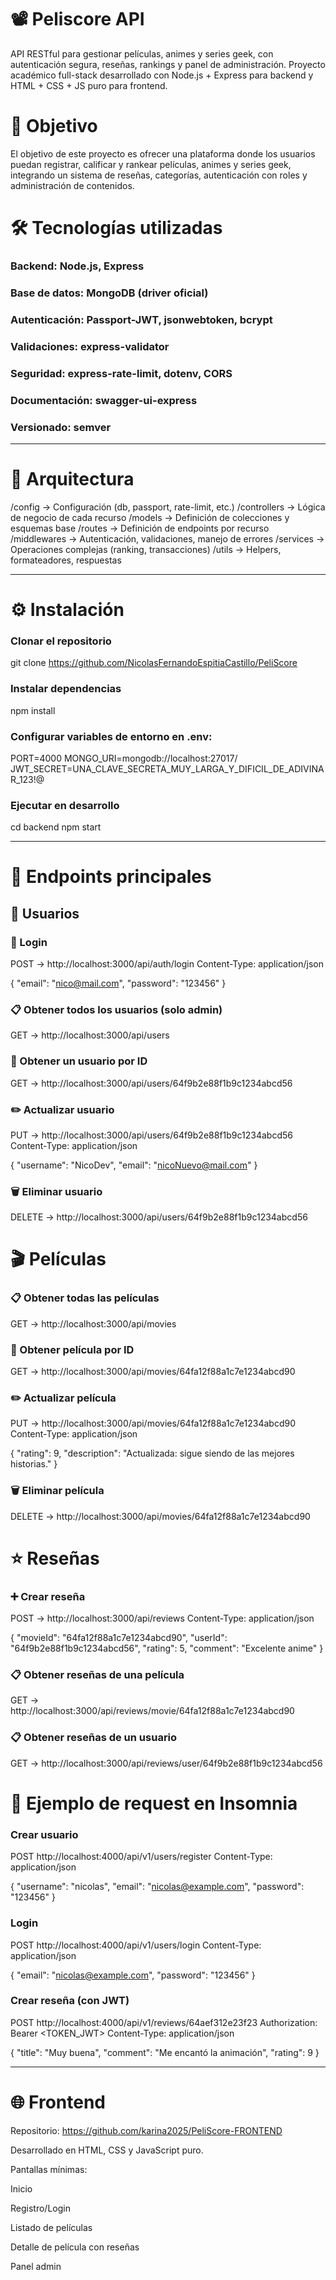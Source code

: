 # 📽️ Peliscore API

API RESTful para gestionar películas, animes y series geek, con autenticación segura, reseñas, rankings y panel de administración. Proyecto académico full-stack desarrollado con Node.js + Express para backend y HTML + CSS + JS puro para frontend.

# 🎯 Objetivo

El objetivo de este proyecto es ofrecer una plataforma donde los usuarios puedan registrar, calificar y rankear películas, animes y series geek, integrando un sistema de reseñas, categorías, autenticación con roles y administración de contenidos.

# 🛠️ Tecnologías utilizadas

### Backend: Node.js, Express

### Base de datos: MongoDB (driver oficial)

### Autenticación: Passport-JWT, jsonwebtoken, bcrypt

### Validaciones: express-validator

### Seguridad: express-rate-limit, dotenv, CORS

### Documentación: swagger-ui-express

### Versionado: semver
---
# 📂 Arquitectura
/config        -> Configuración (db, passport, rate-limit, etc.)
/controllers   -> Lógica de negocio de cada recurso
/models        -> Definición de colecciones y esquemas base
/routes        -> Definición de endpoints por recurso
/middlewares   -> Autenticación, validaciones, manejo de errores
/services      -> Operaciones complejas (ranking, transacciones)
/utils         -> Helpers, formateadores, respuestas

----

# ⚙️ Instalación

### Clonar el repositorio

git clone https://github.com/NicolasFernandoEspitiaCastillo/PeliScore


### Instalar dependencias

npm install


### Configurar variables de entorno en .env:

PORT=4000
MONGO_URI=mongodb://localhost:27017/
JWT_SECRET=UNA_CLAVE_SECRETA_MUY_LARGA_Y_DIFICIL_DE_ADIVINAR_123!@



### Ejecutar en desarrollo

cd backend
npm start

----

# 📌 Endpoints principales

## 🧑 Usuarios
### 🔐 Login
POST → http://localhost:3000/api/auth/login
Content-Type: application/json

{
  "email": "nico@mail.com",
  "password": "123456"
}

### 📋 Obtener todos los usuarios (solo admin)
GET → http://localhost:3000/api/users

### 👤 Obtener un usuario por ID
GET → http://localhost:3000/api/users/64f9b2e88f1b9c1234abcd56

### ✏️ Actualizar usuario
PUT → http://localhost:3000/api/users/64f9b2e88f1b9c1234abcd56
Content-Type: application/json

{
  "username": "NicoDev",
  "email": "nicoNuevo@mail.com"
}

### 🗑️ Eliminar usuario
DELETE → http://localhost:3000/api/users/64f9b2e88f1b9c1234abcd56

# 🎬 Películas

### 📋 Obtener todas las películas
GET → http://localhost:3000/api/movies

### 👀 Obtener película por ID
GET → http://localhost:3000/api/movies/64fa12f88a1c7e1234abcd90

### ✏️ Actualizar película
PUT → http://localhost:3000/api/movies/64fa12f88a1c7e1234abcd90
Content-Type: application/json

{
  "rating": 9,
  "description": "Actualizada: sigue siendo de las mejores historias."
}

### 🗑️ Eliminar película
DELETE → http://localhost:3000/api/movies/64fa12f88a1c7e1234abcd90

# ⭐ Reseñas

### ➕ Crear reseña
POST → http://localhost:3000/api/reviews
Content-Type: application/json

{
  "movieId": "64fa12f88a1c7e1234abcd90",
  "userId": "64f9b2e88f1b9c1234abcd56",
  "rating": 5,
  "comment": "Excelente anime"
}

### 📋 Obtener reseñas de una película
GET → http://localhost:3000/api/reviews/movie/64fa12f88a1c7e1234abcd90

### 📋 Obtener reseñas de un usuario
GET → http://localhost:3000/api/reviews/user/64f9b2e88f1b9c1234abcd56

# 🧪 Ejemplo de request en Insomnia
### Crear usuario
POST http://localhost:4000/api/v1/users/register
Content-Type: application/json

{
  "username": "nicolas",
  "email": "nicolas@example.com",
  "password": "123456"
}

### Login
POST http://localhost:4000/api/v1/users/login
Content-Type: application/json

{
  "email": "nicolas@example.com",
  "password": "123456"
}

### Crear reseña (con JWT)
POST http://localhost:4000/api/v1/reviews/64aef312e23f23
Authorization: Bearer <TOKEN_JWT>
Content-Type: application/json

{
  "title": "Muy buena",
  "comment": "Me encantó la animación",
  "rating": 9
}


----

# 🌐 Frontend

Repositorio: https://github.com/karina2025/PeliScore-FRONTEND

Desarrollado en HTML, CSS y JavaScript puro.

Pantallas mínimas:

Inicio

Registro/Login

Listado de películas

Detalle de película con reseñas

Panel admin